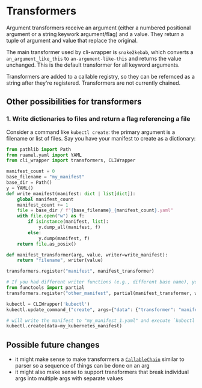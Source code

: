 # Transformers

Argument transformers receive an argument (either a numbered positional argument or a string keywork argument/flag) and
a value. They return a tuple of argument and value that replace the original.

The main transformer used by cli-wrapper is `snake2kebab`, which converts a `an_argument_like_this` to
`an-argument-like-this` and returns the value unchanged. This is the default transformer for all keyword arguments.

Transformers are added to a callable registry, so they can be refernced as a string after they're registered.
Transformers are not currently chained.

## Other possibilities for transformers

### 1. Write dictionaries to files and return a flag referencing a file

Consider a command like `kubectl create`: the primary argument is a filename or list of files. Say you have your 
manifest to create as a dictionary:

```python
from pathlib import Path
from ruamel.yaml import YAML
from cli_wrapper import transformers, CLIWrapper

manifest_count = 0
base_filename = "my_manifest"
base_dir = Path()
y = YAML()
def write_manifest(manifest: dict | list[dict]):
    global manifest_count
    manifest_count += 1
    file = base_dir / f"{base_filename}_{manifest_count}.yaml"
    with file.open("w") as f:
        if isinstance(manifest, list):
            y.dump_all(manifest, f)
        else:
            y.dump(manifest, f)
    return file.as_posix()

def manifest_transformer(arg, value, writer=write_manifest):
    return "filename", writer(value)

transformers.register("manifest", manifest_transformer)

# If you had different writer functions (e.g., different base name), you could register those as partials:
from functools import partial
transformers.register("other_manifest", partial(manifest_transformer, writer=my_other_writer))

kubectl = CLIWrapper('kubectl')
kubectl.update_command_("create", args={"data": {"transformer": "manifest"}})

# will write the manifest to "my_manifest_1.yaml" and execute `kubectl create -f my_manifest_1.yaml`
kubectl.create(data=my_kubernetes_manifest)
```

## Possible future changes

- it might make sense to make transformers a [`CallableChain`](callable_serialization.md#callablechain) similar to parser so a sequence of things can be done on an arg
- it might also make sense to support transformers that break individual args into multiple args with separate values
